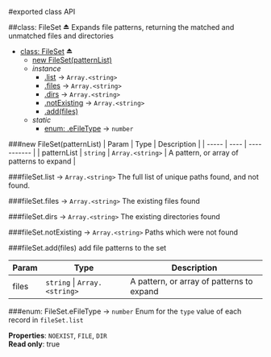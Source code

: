 #exported class API

<a name="exp_module_file-set^FileSet"></a>
##class: FileSet ⏏
Expands file patterns, returning the matched and unmatched files and directories


* [class: FileSet](#exp_module_file-set^FileSet) ⏏
  * [new FileSet(patternList)](#new_module_file-set^FileSet_new)
  * _instance_
    * [.list](#module_file-set^FileSet#list) → `Array.<string>`
    * [.files](#module_file-set^FileSet#files) → `Array.<string>`
    * [.dirs](#module_file-set^FileSet#dirs) → `Array.<string>`
    * [.notExisting](#module_file-set^FileSet#notExisting) → `Array.<string>`
    * [.add(files)](#module_file-set^FileSet#add)
  * _static_
    * [enum: .eFileType](#module_file-set^FileSet.eFileType) → `number`

<a name="new_module_file-set^FileSet_new"></a>
###new FileSet(patternList)
| Param | Type | Description |
| ----- | ---- | ----------- |
| patternList | `string` \| `Array.<string>` | A pattern, or array of patterns to expand |

<a name="module_file-set^FileSet#list"></a>
###fileSet.list → `Array.<string>`
The full list of unique paths found, and not found.

<a name="module_file-set^FileSet#files"></a>
###fileSet.files → `Array.<string>`
The existing files found

<a name="module_file-set^FileSet#dirs"></a>
###fileSet.dirs → `Array.<string>`
The existing directories found

<a name="module_file-set^FileSet#notExisting"></a>
###fileSet.notExisting → `Array.<string>`
Paths which were not found

<a name="module_file-set^FileSet#add"></a>
###fileSet.add(files)
add file patterns to the set

| Param | Type | Description |
| ----- | ---- | ----------- |
| files | `string` \| `Array.<string>` | A pattern, or array of patterns to expand |

<a name="module_file-set^FileSet.eFileType"></a>
###enum: FileSet.eFileType → `number`
Enum for the `type` value of each record in `fileSet.list`

**Properties**: `NOEXIST`, `FILE`, `DIR`  
**Read only**: true  
